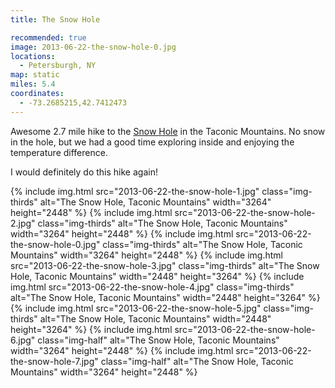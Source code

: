 ```yaml
---
title: The Snow Hole

recommended: true
image: 2013-06-22-the-snow-hole-0.jpg
locations:
  - Petersburgh, NY
map: static
miles: 5.4
coordinates:
  - -73.2685215,42.7412473
---
```


Awesome 2.7 mile hike to the [Snow Hole](http://www.taconichiking.com/snow-hole.php) in the Taconic Mountains. No snow in the hole, but we had a good time exploring inside and enjoying the temperature difference.

I would definitely do this hike again!

<div class="photos">
{% include img.html src="2013-06-22-the-snow-hole-1.jpg" class="img-thirds" alt="The Snow Hole, Taconic Mountains" width="3264" height="2448" %}
{% include img.html src="2013-06-22-the-snow-hole-2.jpg" class="img-thirds" alt="The Snow Hole, Taconic Mountains" width="3264" height="2448" %}
{% include img.html src="2013-06-22-the-snow-hole-0.jpg" class="img-thirds" alt="The Snow Hole, Taconic Mountains" width="3264" height="2448" %}
{% include img.html src="2013-06-22-the-snow-hole-3.jpg" class="img-thirds" alt="The Snow Hole, Taconic Mountains" width="2448" height="3264" %}
{% include img.html src="2013-06-22-the-snow-hole-4.jpg" class="img-thirds" alt="The Snow Hole, Taconic Mountains" width="2448" height="3264" %}
{% include img.html src="2013-06-22-the-snow-hole-5.jpg" class="img-thirds" alt="The Snow Hole, Taconic Mountains" width="2448" height="3264" %}
{% include img.html src="2013-06-22-the-snow-hole-6.jpg" class="img-half" alt="The Snow Hole, Taconic Mountains" width="3264" height="2448" %}
{% include img.html src="2013-06-22-the-snow-hole-7.jpg" class="img-half" alt="The Snow Hole, Taconic Mountains" width="3264" height="2448" %}
</div>
